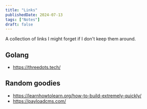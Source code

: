 ```yaml
---
title: "Links"
publishedDate: 2024-07-13
tags: ["Notes"]
draft: false
---
```


A collection of links I might forget if I don't keep them around.

## Golang

- https://threedots.tech/

## Random goodies

- https://learnhowtolearn.org/how-to-build-extremely-quickly/
- https://payloadcms.com/

